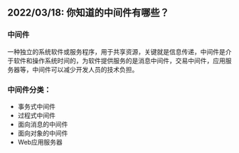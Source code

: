 ## 2022/03/18: 你知道的中间件有哪些？

### 中间件

一种独立的系统软件或服务程序，用于共享资源，关键就是信息传递，中间件是介于软件和操作系统时间的，为软件提供服务的是消息中间件，交易中间件，应用服务器等，中间件可以减少开发人员的技术负担。

### 中间件分类：

- 事务式中间件
- 过程式中间件
- 面向消息的中间件
- 面向对象的中间件
- Web应用服务器

## 